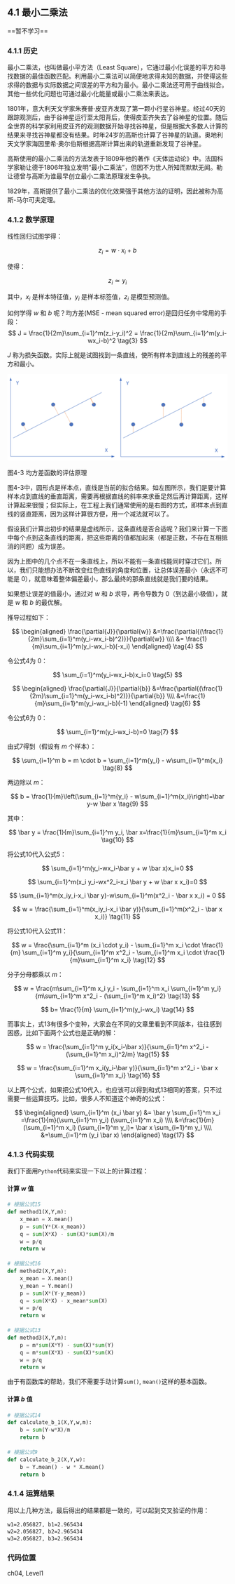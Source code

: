 <!--Copyright © Microsoft Corporation. All rights reserved.
  适用于[License](https://github.com/Microsoft/ai-edu/blob/master/LICENSE.md)版权许可-->

## 4.1 最小二乘法
==暂不学习==

### 4.1.1 历史

最小二乘法，也叫做最小平方法（Least Square），它通过最小化误差的平方和寻找数据的最佳函数匹配。利用最小二乘法可以简便地求得未知的数据，并使得这些求得的数据与实际数据之间误差的平方和为最小。最小二乘法还可用于曲线拟合。其他一些优化问题也可通过最小化能量或最小二乘法来表达。

1801年，意大利天文学家朱赛普·皮亚齐发现了第一颗小行星谷神星。经过40天的跟踪观测后，由于谷神星运行至太阳背后，使得皮亚齐失去了谷神星的位置。随后全世界的科学家利用皮亚齐的观测数据开始寻找谷神星，但是根据大多数人计算的结果来寻找谷神星都没有结果。时年24岁的高斯也计算了谷神星的轨道。奥地利天文学家海因里希·奥尔伯斯根据高斯计算出来的轨道重新发现了谷神星。

高斯使用的最小二乘法的方法发表于1809年他的著作《天体运动论》中。法国科学家勒让德于1806年独立发明“最小二乘法”，但因不为世人所知而默默无闻。勒让德曾与高斯为谁最早创立最小二乘法原理发生争执。

1829年，高斯提供了最小二乘法的优化效果强于其他方法的证明，因此被称为高斯-马尔可夫定理。

### 4.1.2 数学原理

线性回归试图学得：

$$z_i=w \cdot x_i+b \tag{1}$$

使得：

$$z_i \simeq y_i \tag{2}$$

其中，$x_i$ 是样本特征值，$y_i$ 是样本标签值，$z_i$ 是模型预测值。

如何学得 $w$ 和 $b$ 呢？均方差(MSE - mean squared error)是回归任务中常用的手段：
$$
J = \frac{1}{2m}\sum_{i=1}^m(z_i-y_i)^2 = \frac{1}{2m}\sum_{i=1}^m(y_i-wx_i-b)^2 \tag{3}
$$

$J$ 称为损失函数。实际上就是试图找到一条直线，使所有样本到直线上的残差的平方和最小。

<img src="./img/4/mse.png" />

图4-3 均方差函数的评估原理

图4-3中，圆形点是样本点，直线是当前的拟合结果。如左图所示，我们是要计算样本点到直线的垂直距离，需要再根据直线的斜率来求垂足然后再计算距离，这样计算起来很慢；但实际上，在工程上我们通常使用的是右图的方式，即样本点到直线的竖直距离，因为这样计算很方便，用一个减法就可以了。

假设我们计算出初步的结果是虚线所示，这条直线是否合适呢？我们来计算一下图中每个点到这条直线的距离，把这些距离的值都加起来（都是正数，不存在互相抵消的问题）成为误差。

因为上图中的几个点不在一条直线上，所以不能有一条直线能同时穿过它们。所以，我们只能想办法不断改变红色直线的角度和位置，让总体误差最小（永远不可能是 $0$），就意味着整体偏差最小，那么最终的那条直线就是我们要的结果。

如果想让误差的值最小，通过对 $w$ 和 $b$ 求导，再令导数为 $0$（到达最小极值），就是 $w$ 和 $b$ 的最优解。

推导过程如下：

$$
\begin{aligned}
\frac{\partial{J}}{\partial{w}} &=\frac{\partial{(\frac{1}{2m}\sum_{i=1}^m(y_i-wx_i-b)^2)}}{\partial{w}} \\\\
&= \frac{1}{m}\sum_{i=1}^m(y_i-wx_i-b)(-x_i) 
\end{aligned}
\tag{4}
$$

令公式4为 $0$：

$$
\sum_{i=1}^m(y_i-wx_i-b)x_i=0 \tag{5}
$$

$$
\begin{aligned}
\frac{\partial{J}}{\partial{b}} &=\frac{\partial{(\frac{1}{2m}\sum_{i=1}^m(y_i-wx_i-b)^2)}}{\partial{b}} \\\\
&=\frac{1}{m}\sum_{i=1}^m(y_i-wx_i-b)(-1) 
\end{aligned}
\tag{6}
$$

令公式6为 $0$：

$$
\sum_{i=1}^m(y_i-wx_i-b)=0 \tag{7}
$$

由式7得到（假设有 $m$ 个样本）：

$$
\sum_{i=1}^m b = m \cdot b = \sum_{i=1}^m{y_i} - w\sum_{i=1}^m{x_i} \tag{8}
$$

两边除以 $m$：

$$
b = \frac{1}{m}\left(\sum_{i=1}^m{y_i} - w\sum_{i=1}^m{x_i}\right)=\bar y-w \bar x \tag{9}
$$

其中：

$$
\bar y = \frac{1}{m}\sum_{i=1}^m y_i, \bar x=\frac{1}{m}\sum_{i=1}^m x_i \tag{10}
$$

将公式10代入公式5：

$$
\sum_{i=1}^m(y_i-wx_i-\bar y + w \bar x)x_i=0
$$

$$
\sum_{i=1}^m(x_i y_i-wx^2_i-x_i \bar y + w \bar x x_i)=0
$$

$$
\sum_{i=1}^m(x_iy_i-x_i \bar y)-w\sum_{i=1}^m(x^2_i - \bar x x_i) = 0
$$

$$
w = \frac{\sum_{i=1}^m(x_iy_i-x_i \bar y)}{\sum_{i=1}^m(x^2_i - \bar x x_i)} \tag{11}
$$

将公式10代入公式11：

$$
w = \frac{\sum_{i=1}^m (x_i \cdot y_i) - \sum_{i=1}^m x_i \cdot \frac{1}{m} \sum_{i=1}^m y_i}{\sum_{i=1}^m x^2_i - \sum_{i=1}^m x_i \cdot \frac{1}{m}\sum_{i=1}^m x_i} \tag{12}
$$

分子分母都乘以 $m$：

$$
w = \frac{m\sum_{i=1}^m x_i y_i - \sum_{i=1}^m x_i \sum_{i=1}^m y_i}{m\sum_{i=1}^m x^2_i - (\sum_{i=1}^m x_i)^2} \tag{13}
$$

$$
b= \frac{1}{m} \sum_{i=1}^m(y_i-wx_i) \tag{14}
$$

而事实上，式13有很多个变种，大家会在不同的文章里看到不同版本，往往感到困惑，比如下面两个公式也是正确的解：

$$
w = \frac{\sum_{i=1}^m y_i(x_i-\bar x)}{\sum_{i=1}^m x^2_i - (\sum_{i=1}^m x_i)^2/m} \tag{15}
$$

$$
w = \frac{\sum_{i=1}^m x_i(y_i-\bar y)}{\sum_{i=1}^m x^2_i - \bar x \sum_{i=1}^m x_i} \tag{16}
$$

以上两个公式，如果把公式10代入，也应该可以得到和式13相同的答案，只不过需要一些运算技巧。比如，很多人不知道这个神奇的公式：

$$
\begin{aligned}
\sum_{i=1}^m (x_i \bar y) &= \bar y \sum_{i=1}^m x_i =\frac{1}{m}(\sum_{i=1}^m y_i) (\sum_{i=1}^m x_i) \\\\
&=\frac{1}{m}(\sum_{i=1}^m x_i) (\sum_{i=1}^m y_i)= \bar x \sum_{i=1}^m y_i \\\\
&=\sum_{i=1}^m (y_i \bar x) 
\end{aligned}
\tag{17}
$$

### 4.1.3 代码实现

我们下面用`Python`代码来实现一下以上的计算过程：

#### 计算 $w$ 值

```Python
# 根据公式15
def method1(X,Y,m):
    x_mean = X.mean()
    p = sum(Y*(X-x_mean))
    q = sum(X*X) - sum(X)*sum(X)/m
    w = p/q
    return w

# 根据公式16
def method2(X,Y,m):
    x_mean = X.mean()
    y_mean = Y.mean()
    p = sum(X*(Y-y_mean))
    q = sum(X*X) - x_mean*sum(X)
    w = p/q
    return w

# 根据公式13
def method3(X,Y,m):
    p = m*sum(X*Y) - sum(X)*sum(Y)
    q = m*sum(X*X) - sum(X)*sum(X)
    w = p/q
    return w
```

由于有函数库的帮助，我们不需要手动计算`sum()`, `mean()`这样的基本函数。

#### 计算 $b$ 值

```Python
# 根据公式14
def calculate_b_1(X,Y,w,m):
    b = sum(Y-w*X)/m
    return b

# 根据公式9
def calculate_b_2(X,Y,w):
    b = Y.mean() - w * X.mean()
    return b
```

### 4.1.4 运算结果

用以上几种方法，最后得出的结果都是一致的，可以起到交叉验证的作用：

```
w1=2.056827, b1=2.965434
w2=2.056827, b2=2.965434
w3=2.056827, b3=2.965434
```

### 代码位置

ch04, Level1
